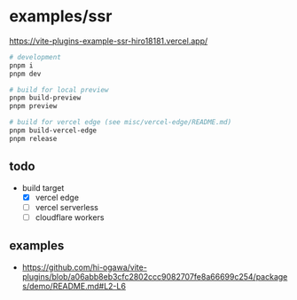 # examples/ssr

https://vite-plugins-example-ssr-hiro18181.vercel.app/

```sh
# development
pnpm i
pnpm dev

# build for local preview
pnpm build-preview
pnpm preview

# build for vercel edge (see misc/vercel-edge/README.md)
pnpm build-vercel-edge
pnpm release
```

## todo

- build target
  - [x] vercel edge
  - [ ] vercel serverless
  - [ ] cloudflare workers

## examples

- https://github.com/hi-ogawa/vite-plugins/blob/a06abb8eb3cfc2802ccc9082707fe8a66699c254/packages/demo/README.md#L2-L6
